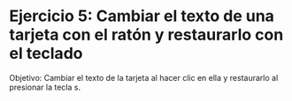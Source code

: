 # Ejercicio 5: Cambiar el texto de una tarjeta con el ratón y restaurarlo con el teclado

Objetivo: Cambiar el texto de la tarjeta al hacer clic en ella y restaurarlo al presionar la tecla s.
